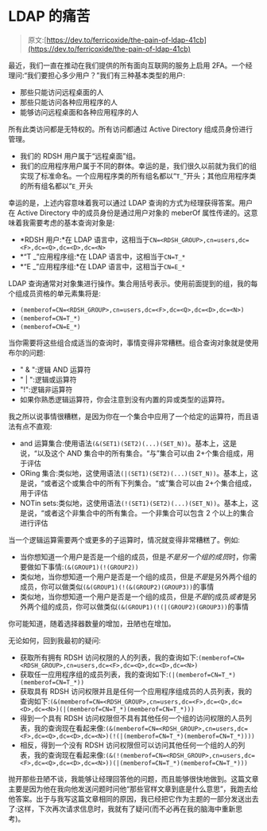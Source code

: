 # LDAP 的痛苦

> 原文:[https://dev.to/ferricoxide/the-pain-of-ldap-41cb](https://dev.to/ferricoxide/the-pain-of-ldap-41cb)

最近，我们一直在推动在我们提供的所有面向互联网的服务上启用 2FA。一个经理问:“我们要担心多少用户？”我们有三种基本类型的用户:

*   那些只能访问远程桌面的人
*   那些只能访问各种应用程序的人
*   能够访问远程桌面和各种应用程序的人

所有此类访问都是无特权的。所有访问都通过 Active Directory 组成员身份进行管理。

*   我们的 RDSH 用户属于“远程桌面”组。
*   我们的应用程序用户属于不同的群体。幸运的是，我们很久以前就为我们的组实现了标准命名。一个应用程序类的所有组名都以“`T_`”开头；其他应用程序类的所有组名都以“`E_`开头

幸运的是，上述内容意味着我可以通过 LDAP 查询的方式为经理获得答案。用户在 Active Directory 中的成员身份是通过用户对象的 meberOf 属性传递的。这意味着我需要考虑的基本查询对象是:

*   *RDSH 用户:*在 LDAP 语言中，这相当于`CN=<RDSH_GROUP>,cn=users,dc=<F>,dc=<Q>,dc=<D>,dc=<N>`
*   *“T _”应用程序组:*在 LDAP 语言中，这相当于`CN=T_*`
*   *“E _”应用程序组:*在 LDAP 语言中，这相当于`CN=E_*`

LDAP 查询通常对对象集进行操作。集合用括号表示。使用前面提到的组，我的每个组成员资格的单元素集将是:

*   `(memberof=CN=<RDSH_GROUP>,cn=users,dc=<F>,dc=<Q>,dc=<D>,dc=<N>)`
*   `(memberof=CN=T_*)`
*   `(memberof=CN=E_*)`

当你需要将这些组合成适当的查询时，事情变得非常糟糕。组合查询对象就是使用布尔的问题:

*   " & ":逻辑 AND 运算符
*   " | ":逻辑或运算符
*   "!":逻辑非运算符
*   如果你熟悉逻辑运算符，你会注意到没有内置的异或类型的运算符。

我之所以说事情很糟糕，是因为你在一个集合中应用了一个给定的运算符，而且语法有点不直观:

*   and 运算集合:使用语法`(&(SET1)(SET2)(...)(SET_N))`。基本上，这是说，“以及这个 AND 集合中的所有集合。“与”集合可以由 2+个集合组成，用于评估
*   ORing 集合:类似地，这使用语法`(|(SET1)(SET2)(...)(SET_N))`。基本上，这是说，“或者这个或集合中的所有下列集合。“或”集合可以由 2+个集合组成，用于评估
*   NOTin sets:类似地，这使用语法`(!(SET1)(SET2)(...)(SET_N))`。基本上，这是说，“或者这个非集合中的所有集合。一个非集合可以包含 2 个以上的集合进行评估

当一个逻辑运算需要两个或更多的子运算时，情况就变得非常糟糕了。例如:

*   当你想知道一个用户是否是一个组的成员，但是*不是另一个组的成员*时，你需要做如下事情:`(&(GROUP1)(!(GROUP2))`
*   类似地，当你想知道一个用户是否是一个组的成员，但是*不是*是另外两个组的成员，你可以做类似`(&(GROUP1)(!(&(GROUP2)(GROUP3))`的事情
*   类似地，当你想知道一个用户是否是一个组的成员，但是*不是*的成员*或者*是另外两个组的成员，你可以做类似`(&(GROUP1)(!(|(GROUP2)(GROUP3))`的事情

你可能知道，随着选择器数量的增加，丑陋也在增加。

无论如何，回到我最初的疑问:

*   获取所有拥有 RDSH 访问权限的人的列表，我的查询如下:`(memberof=CN=<RDSH_GROUP>,cn=users,dc=<F>,dc=<Q>,dc=<D>,dc=<N>)`
*   获取任一应用程序组的成员列表，我的查询如下:`(|(memberof=CN=T_*)(memberof=CN=T_*))`
*   获取具有 RDSH 访问权限并且是任何一个应用程序组成员的人员列表，我的查询如下:`(&(memberof=CN=<RDSH_GROUP>,cn=users,dc=<F>,dc=<Q>,dc=<D>,dc=<N>)(|(memberof=CN=T_*)(memberof=CN=T_*)))`
*   得到一个具有 RDSH 访问权限但不具有其他任何一个组的访问权限的人员列表，我的查询现在看起来像:`(&(memberof=CN=<RDSH_GROUP>,cn=users,dc=<F>,dc=<Q>,dc=<D>,dc=<N>)(!(|(memberof=CN=T_*)(memberof=CN=T_*))))`
*   相反，得到一个没有 RDSH 访问权限但可以访问其他任何一个组的人的列表，我的查询现在看起来像:`(&(!(memberof=CN=<RDSH_GROUP>,cn=users,dc=<F>,dc=<Q>,dc=<D>,dc=<N>))(|(memberof=CN=T_*)(memberof=CN=T_*)))`

抛开那些丑陋不谈，我能够让经理回答他的问题，而且能够很快地做到。这篇文章主要是因为他在我向他发送问题时问他“那些官样文章到底是什么意思”，我跑去给他答案。出于与我写这篇文章相同的原因，我已经把它作为主题的一部分发送出去了:这样，下次再次请求信息时，我就有了疑问(而不必再在我的脑海中重新思考)。